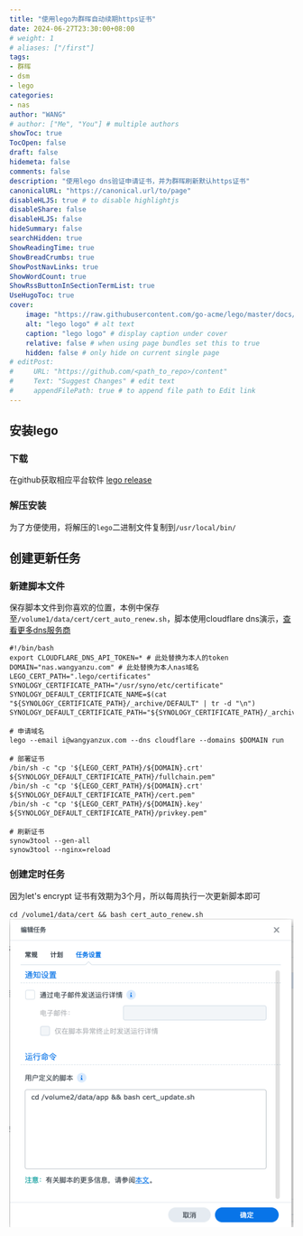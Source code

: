```yaml
---
title: "使用lego为群晖自动续期https证书"
date: 2024-06-27T23:30:00+08:00
# weight: 1
# aliases: ["/first"]
tags:
- 群晖
- dsm
- lego
categories:
- nas
author: "WANG"
# author: ["Me", "You"] # multiple authors
showToc: true
TocOpen: false
draft: false
hidemeta: false
comments: false
description: "使用lego dns验证申请证书，并为群晖刷新默认https证书"
canonicalURL: "https://canonical.url/to/page"
disableHLJS: true # to disable highlightjs
disableShare: false
disableHLJS: false
hideSummary: false
searchHidden: true
ShowReadingTime: true
ShowBreadCrumbs: true
ShowPostNavLinks: true
ShowWordCount: true
ShowRssButtonInSectionTermList: true
UseHugoToc: true
cover:
    image: "https://raw.githubusercontent.com/go-acme/lego/master/docs/static/images/lego-logo.min.svg" # image path/url
    alt: "lego logo" # alt text
    caption: "lego logo" # display caption under cover
    relative: false # when using page bundles set this to true
    hidden: false # only hide on current single page
# editPost:
#     URL: "https://github.com/<path_to_repo>/content"
#     Text: "Suggest Changes" # edit text
#     appendFilePath: true # to append file path to Edit link
---
```

## 安装lego
### 下载
在github获取相应平台软件 [lego release](https://github.com/go-acme/lego/releases)
### 解压安装
为了方便使用，将解压的`lego`二进制文件复制到`/usr/local/bin/`
## 创建更新任务
### 新建脚本文件
保存脚本文件到你喜欢的位置，本例中保存至`/volume1/data/cert/cert_auto_renew.sh`，脚本使用cloudflare dns演示，[查看更多dns服务商](https://go-acme.github.io/lego/dns/)
```shell
#!/bin/bash
export CLOUDFLARE_DNS_API_TOKEN=* # 此处替换为本人的token
DOMAIN="nas.wangyanzu.com" # 此处替换为本人nas域名
LEGO_CERT_PATH=".lego/certificates"
SYNOLOGY_CERTIFICATE_PATH="/usr/syno/etc/certificate"
SYNOLOGY_DEFAULT_CERTIFICATE_NAME=$(cat "${SYNOLOGY_CERTIFICATE_PATH}/_archive/DEFAULT" | tr -d "\n")
SYNOLOGY_DEFAULT_CERTIFICATE_PATH="${SYNOLOGY_CERTIFICATE_PATH}/_archive/${SYNOLOGY_DEFAULT_CERTIFICATE_NAME}"

# 申请域名
lego --email i@wangyanzux.com --dns cloudflare --domains $DOMAIN run

# 部署证书
/bin/sh -c "cp '${LEGO_CERT_PATH}/${DOMAIN}.crt' ${SYNOLOGY_DEFAULT_CERTIFICATE_PATH}/fullchain.pem"
/bin/sh -c "cp '${LEGO_CERT_PATH}/${DOMAIN}.crt' ${SYNOLOGY_DEFAULT_CERTIFICATE_PATH}/cert.pem"
/bin/sh -c "cp '${LEGO_CERT_PATH}/${DOMAIN}.key' ${SYNOLOGY_DEFAULT_CERTIFICATE_PATH}/privkey.pem"

# 刷新证书
synow3tool --gen-all
synow3tool --nginx=reload
```
### 创建定时任务
因为let's encrypt 证书有效期为3个月，所以每周执行一次更新脚本即可

`cd /volume1/data/cert && bash cert_auto_renew.sh`
![new task](new-task.png)